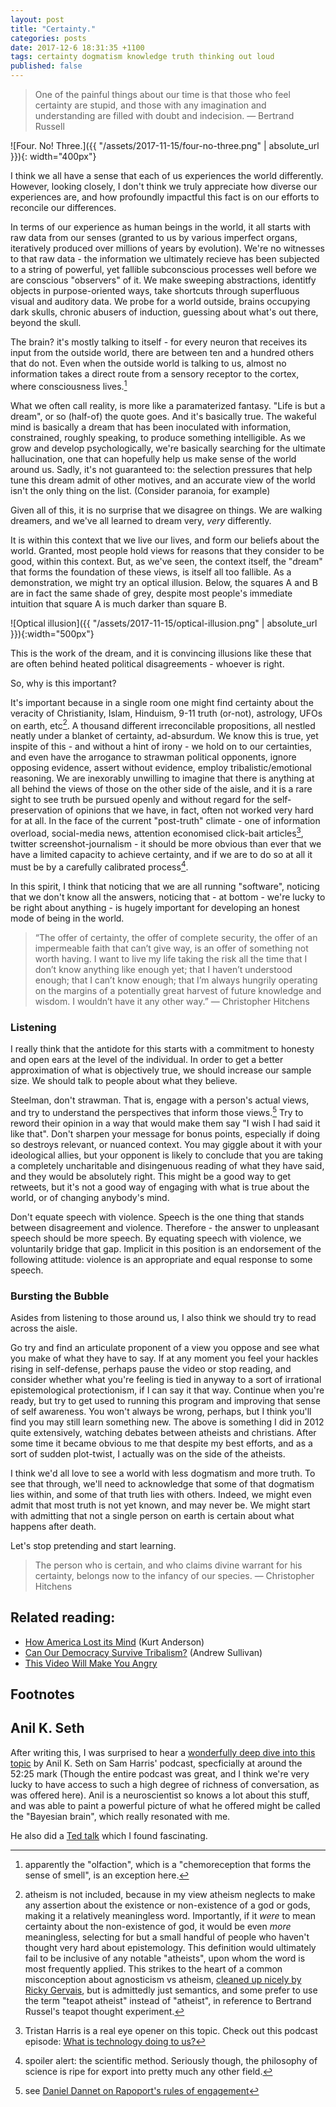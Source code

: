 ```yaml
---
layout: post
title: "Certainty."
categories: posts
date: 2017-12-6 18:31:35 +1100
tags: certainty dogmatism knowledge truth thinking out loud
published: false
---
```


> One of the painful things about our time is that those who feel certainty are stupid, and those with any imagination and understanding are filled with doubt and indecision.
> &mdash; Bertrand Russell

![Four. No! Three.]({{ "/assets/2017-11-15/four-no-three.png" | absolute_url }}){: width="400px"}

I think we all have a sense that each of us experiences the world differently.
However, looking closely, I don't think we truly appreciate how diverse our experiences are, and how profoundly impactful this fact is on our efforts to reconcile our differences.

In terms of our experience as human beings in the world, it all starts with raw data from our senses (granted to us by various imperfect organs, iteratively produced over millions of years by evolution).
We're no witnesses to that raw data - the information we ultimately recieve has been subjected to a string of powerful, yet fallible subconscious processes well before we are conscious "observers" of it. We make sweeping abstractions, identitfy objects in purpose-oriented ways, take shortcuts through superfluous visual and auditory data. We probe for a world outside, brains occupying dark skulls, chronic abusers of induction, guessing about what's out there, beyond the skull.

The brain? it's mostly talking to itself - for every neuron that receives its input from the outside world, there are between ten and a hundred others that do not.
Even when the outside world is talking to us, almost no information takes a direct route from a sensory receptor to the cortex, where consciousness lives.[^1]

What we often call reality, is more like a paramaterized fantasy.
"Life is but a dream", or so (half-of) the quote goes.
And it's basically true. The wakeful mind is basically a dream that has been inoculated with information, constrained, roughly speaking, to produce something intelligible.
As we grow and develop psychologically, we're basically searching for the ultimate hallucination, one that can hopefully help us make sense of the world around us. Sadly, it's not guaranteed to: the selection pressures that help tune this dream admit of other motives, and an accurate view of the world isn't the only thing on the list. (Consider paranoia, for example)

Given all of this, it is no surprise that we disagree on things. We are walking dreamers, and we've all learned to dream very, _very_ differently.

It is within this context that we live our lives, and form our beliefs about the world.
Granted, most people hold views for reasons that they consider to be good, within this context. But, as we've seen, the context itself, the "dream" that forms the foundation of these views, is itself all too fallible.
As a demonstration, we might try an optical illusion. Below, the squares A and B are in fact the same shade of grey, despite most people's immediate intuition that square A is much darker than square B.

![Optical illusion]({{ "/assets/2017-11-15/optical-illusion.png" | absolute_url }}){:width="500px"}

This is the work of the dream, and it is convincing illusions like these that are often behind heated political disagreements - whoever is right.

So, why is this important?

It's important because in a single room one might find certainty about the veracity of Christianity, Islam, Hinduism, 9-11 truth (or-not), astrology, UFOs on earth, etc[^2]. A thousand different irreconcilable propositions, all nestled neatly under a blanket of certainty, ad-absurdum. We know this is true, yet inspite of this - and without a hint of irony - we hold on to our certainties, and even have the arrogance to strawman political opponents, ignore opposing evidence, assert without evidence, employ tribalistic/emotional reasoning.
We are inexorably unwilling to imagine that there is anything at all behind the views of those on the other side of the aisle, and it is a rare sight to see truth be pursued openly and without regard for the self-preservation of opinions that we have, in fact, often not worked very hard for at all.
In the face of the current "post-truth" climate - one of information overload, social-media news, attention economised click-bait articles[^3], twitter screenshot-journalism - it should be more obvious than ever that we have a limited capacity to achieve certainty, and if we are to do so at all it must be by a carefully calibrated process[^4].

In this spirit, I think that noticing that we are all running "software", noticing that we don't know all the answers, noticing that - at bottom - we're lucky to be right about anything - is hugely important for developing an honest mode of being in the world.

> “The offer of certainty, the offer of complete security, the offer of an impermeable faith that can’t give way, is an offer of something not worth having. I want to live my life taking the risk all the time that I don’t know anything like enough yet; that I haven’t understood enough; that I can’t know enough; that I’m always hungrily operating on the margins of a potentially great harvest of future knowledge and wisdom. I wouldn’t have it any other way.”
> &mdash; Christopher Hitchens

### Listening

I really think that the antidote for this starts with a commitment to honesty and open ears at the level of the individual. In order to get a better approximation of what is objectively true, we should increase our sample size. We should talk to people about what they believe.

Steelman, don't strawman. That is, engage with a person's actual views, and try to understand the perspectives that inform those views.[^5]
Try to reword their opinion in a way that would make them say "I wish I had said it like that". Don't sharpen your message for bonus points, especially if doing so destroys relevant, or nuanced context. You may giggle about it with your ideological allies, but your opponent is likely to conclude that you are taking a completely uncharitable and disingenuous reading of what they have said, and they would be absolutely right.
This might be a good way to get retweets, but it's not a good way of engaging with what is true about the world, or of changing anybody's mind.

Don't equate speech with violence. Speech is the one thing that stands between disagreement and violence. Therefore - the answer to unpleasant speech should be more speech. By equating speech with violence, we voluntarily bridge that gap. Implicit in this position is an endorsement of the following attitude: violence is an appropriate and equal response to some speech.

### Bursting the Bubble

Asides from listening to those around us, I also think we should try to read across the aisle.

Go try and find an articulate proponent of a view you oppose and see what you make of what they have to say. If at any moment you feel your hackles rising in self-defense, perhaps pause the video or stop reading, and consider whether what you're feeling is tied in anyway to a sort of irrational epistemological protectionism, if I can say it that way. Continue when you're ready, but try to get used to running this program and improving that sense of self awareness.
You won't always be wrong, perhaps, but I think you'll find you may still learn something new. The above is something I did in 2012 quite extensively, watching debates between atheists and christians. After some time it became obvious to me that despite my best efforts, and as a sort of sudden plot-twist, I actually was on the side of the atheists.

I think we'd all love to see a world with less dogmatism and more truth. To see that through, we'll need to acknowledge that some of that dogmatism lies within, and some of that truth lies with others.
Indeed, we might even admit that most truth is not yet known, and may never be.
We might start with admitting that not a single person on earth is certain about what happens after death.

Let's stop pretending and start learning.

> The person who is certain, and who claims divine warrant for his certainty, belongs now to the infancy of our species.
> &mdash; Christopher Hitchens

## Related reading:

- [How America Lost its Mind](https://www.theatlantic.com/magazine/archive/2017/09/how-america-lost-its-mind/534231/) (Kurt Anderson)
- [Can Our Democracy Survive Tribalism?](http://nymag.com/daily/intelligencer/2017/09/can-democracy-survive-tribalism.html) (Andrew Sullivan)
- [This Video Will Make You Angry](https://www.youtube.com/watch?v=rE3j_RHkqJc)

## Footnotes

[^1]: apparently the "olfaction", which is a "chemoreception that forms the sense of smell", is an exception here.
[^2]: atheism is not included, because in my view atheism neglects to make any assertion about the existence or non-existence of a god or gods, making it a relatively meaningless word. Importantly, if it _were_ to mean certainty about the non-existence of god, it would be even _more_ meaningless, selecting for but a small handful of people who haven't thought very hard about epistemology. This definition would ultimately fail to be inclusive of any notable "atheists", upon whom the word is most frequently applied. This strikes to the heart of a common misconception about agnosticism vs atheism, [cleaned up nicely by Ricky Gervais](https://pbs.twimg.com/media/DCHaXNnXkAAHa9G.jpg), but is admittedly just semantics, and some prefer to use the term "teapot atheist" instead of "atheist", in reference to Bertrand Russel's teapot thought experiment.
[^3]: Tristan Harris is a real eye opener on this topic. Check out this podcast episode: [What is technology doing to us?](https://www.samharris.org/podcast/item/what-is-technology-doing-to-us)
[^4]: spoiler alert: the scientific method. Seriously though, the philosophy of science is ripe for export into pretty much any other field.
[^5]: see [Daniel Dannet on Rapoport's rules of engagement](https://www.brainpickings.org/2014/03/28/daniel-dennett-rapoport-rules-criticism/)

## Anil K. Seth

After writing this, I was surprised to hear a [wonderfully deep dive into this topic](https://samharris.org/podcasts/113-consciousness-and-the-self/) by Anil K. Seth on Sam Harris' podcast, specficially at around the 52:25 mark (Though the entire podcast was great, and I think we're very lucky to have access to such a high degree of richness of conversation, as was offered here).
Anil is a neuroscientist so knows a lot about this stuff, and was able to paint a powerful picture of what he offered might be called the "Bayesian brain", which really resonated with me.

He also did a [Ted talk](https://www.youtube.com/watch?v=lyu7v7nWzfo) which I found fascinating.
